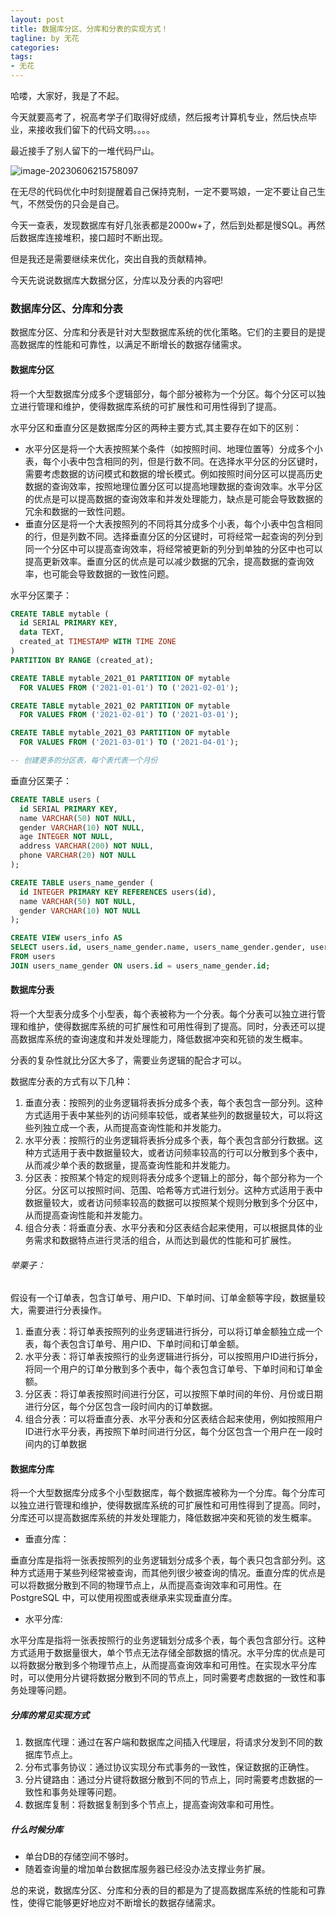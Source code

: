 ```yaml
---
layout: post
title: 数据库分区、分库和分表的实现方式！
tagline: by 无花
categories: 
tags:
- 无花
---
```


哈喽，大家好，我是了不起。

今天就要高考了，祝高考学子们取得好成绩，然后报考计算机专业，然后快点毕业，来接收我们留下的代码文明。。。。

最近接手了别人留下的一堆代码尸山。

![image-20230606215758097](E:\javaNorth\javanorth\assets\images\2023\Flowerless\db0606-001.png)

在无尽的代码优化中时刻提醒着自己保持克制，一定不要骂娘，一定不要让自己生气，不然受伤的只会是自己。



今天一查表，发现数据库有好几张表都是2000w+了，然后到处都是慢SQL。再然后数据库连接堆积，接口超时不断出现。

但是我还是需要继续来优化，突出自我的贡献精神。

今天先说说数据库大数据分区，分库以及分表的内容吧!

<!--more-->

### 数据库分区、分库和分表

数据库分区、分库和分表是针对大型数据库系统的优化策略。它们的主要目的是提高数据库的性能和可靠性，以满足不断增长的数据存储需求。

#### 数据库分区

将一个大型数据库分成多个逻辑部分，每个部分被称为一个分区。每个分区可以独立进行管理和维护，使得数据库系统的可扩展性和可用性得到了提高。

水平分区和垂直分区是数据库分区的两种主要方式,其主要存在如下的区别：

- 水平分区是将一个大表按照某个条件（如按照时间、地理位置等）分成多个小表，每个小表中包含相同的列，但是行数不同。在选择水平分区的分区键时，需要考虑数据的访问模式和数据的增长模式。例如按照时间分区可以提高历史数据的查询效率，按照地理位置分区可以提高地理数据的查询效率。水平分区的优点是可以提高数据的查询效率和并发处理能力，缺点是可能会导致数据的冗余和数据的一致性问题。
- 垂直分区是将一个大表按照列的不同将其分成多个小表，每个小表中包含相同的行，但是列数不同。选择垂直分区的分区键时，可将经常一起查询的列分到同一个分区中可以提高查询效率，将经常被更新的列分到单独的分区中也可以提高更新效率。垂直分区的优点是可以减少数据的冗余，提高数据的查询效率，也可能会导致数据的一致性问题。

水平分区栗子：

```sql
CREATE TABLE mytable (
  id SERIAL PRIMARY KEY,
  data TEXT,
  created_at TIMESTAMP WITH TIME ZONE
)
PARTITION BY RANGE (created_at);

CREATE TABLE mytable_2021_01 PARTITION OF mytable
  FOR VALUES FROM ('2021-01-01') TO ('2021-02-01');

CREATE TABLE mytable_2021_02 PARTITION OF mytable
  FOR VALUES FROM ('2021-02-01') TO ('2021-03-01');

CREATE TABLE mytable_2021_03 PARTITION OF mytable
  FOR VALUES FROM ('2021-03-01') TO ('2021-04-01');

-- 创建更多的分区表，每个表代表一个月份
```



垂直分区栗子：

```sql
CREATE TABLE users (
  id SERIAL PRIMARY KEY,
  name VARCHAR(50) NOT NULL,
  gender VARCHAR(10) NOT NULL,
  age INTEGER NOT NULL,
  address VARCHAR(200) NOT NULL,
  phone VARCHAR(20) NOT NULL
);

CREATE TABLE users_name_gender (
  id INTEGER PRIMARY KEY REFERENCES users(id),
  name VARCHAR(50) NOT NULL,
  gender VARCHAR(10) NOT NULL
);

CREATE VIEW users_info AS
SELECT users.id, users_name_gender.name, users_name_gender.gender, users.age, users.address, users.phone
FROM users
JOIN users_name_gender ON users.id = users_name_gender.id;
```



#### 数据库分表

将一个大型表分成多个小型表，每个表被称为一个分表。每个分表可以独立进行管理和维护，使得数据库系统的可扩展性和可用性得到了提高。同时，分表还可以提高数据库系统的查询速度和并发处理能力，降低数据冲突和死锁的发生概率。

分表的复杂性就比分区大多了，需要业务逻辑的配合才可以。

数据库分表的方式有以下几种：

1. 垂直分表：按照列的业务逻辑将表拆分成多个表，每个表包含一部分列。这种方式适用于表中某些列的访问频率较低，或者某些列的数据量较大，可以将这些列独立成一个表，从而提高查询性能和并发能力。
2. 水平分表：按照行的业务逻辑将表拆分成多个表，每个表包含部分行数据。这种方式适用于表中数据量较大，或者访问频率较高的行可以分散到多个表中，从而减少单个表的数据量，提高查询性能和并发能力。
3. 分区表：按照某个特定的规则将表分成多个逻辑上的部分，每个部分称为一个分区。分区可以按照时间、范围、哈希等方式进行划分。这种方式适用于表中数据量较大，或者访问频率较高的数据可以按照某个规则分散到多个分区中，从而提高查询性能和并发能力。
4. 组合分表：将垂直分表、水平分表和分区表结合起来使用，可以根据具体的业务需求和数据特点进行灵活的组合，从而达到最优的性能和可扩展性。

###### 举栗子：

假设有一个订单表，包含订单号、用户ID、下单时间、订单金额等字段，数据量较大，需要进行分表操作。

1. 垂直分表：将订单表按照列的业务逻辑进行拆分，可以将订单金额独立成一个表，每个表包含订单号、用户ID、下单时间和订单金额。
2. 水平分表：将订单表按照行的业务逻辑进行拆分，可以按照用户ID进行拆分，将同一个用户的订单分散到多个表中，每个表包含订单号、下单时间和订单金额。
3. 分区表：将订单表按照时间进行分区，可以按照下单时间的年份、月份或日期进行分区，每个分区包含一段时间内的订单数据。
4. 组合分表：可以将垂直分表、水平分表和分区表结合起来使用，例如按照用户ID进行水平分表，再按照下单时间进行分区，每个分区包含一个用户在一段时间内的订单数据



#### 数据库分库

将一个大型数据库分成多个小型数据库，每个数据库被称为一个分库。每个分库可以独立进行管理和维护，使得数据库系统的可扩展性和可用性得到了提高。同时，分库还可以提高数据库系统的并发处理能力，降低数据冲突和死锁的发生概率。

- 垂直分库：

垂直分库是指将一张表按照列的业务逻辑划分成多个表，每个表只包含部分列。这种方式适用于某些列经常被查询，而其他列很少被查询的情况。垂直分库的优点是可以将数据分散到不同的物理节点上，从而提高查询效率和可用性。在 PostgreSQL 中，可以使用视图或表继承来实现垂直分库。

- 水平分库:

水平分库是指将一张表按照行的业务逻辑划分成多个表，每个表包含部分行。这种方式适用于数据量很大，单个节点无法存储全部数据的情况。水平分库的优点是可以将数据分散到多个物理节点上，从而提高查询效率和可用性。在实现水平分库时，可以使用分片键将数据分散到不同的节点上，同时需要考虑数据的一致性和事务处理等问题。

##### 分库的常见实现方式

1. 数据库代理：通过在客户端和数据库之间插入代理层，将请求分发到不同的数据库节点上。
2. 分布式事务协议：通过协议实现分布式事务的一致性，保证数据的正确性。
3. 分片键路由：通过分片键将数据分散到不同的节点上，同时需要考虑数据的一致性和事务处理等问题。
4. 数据库复制：将数据复制到多个节点上，提高查询效率和可用性。

##### 什么时候分库

- 单台DB的存储空间不够时。
- 随着查询量的增加单台数据库服务器已经没办法支撑业务扩展。



总的来说，数据库分区、分库和分表的目的都是为了提高数据库系统的性能和可靠性，使得它能够更好地应对不断增长的数据存储需求。



